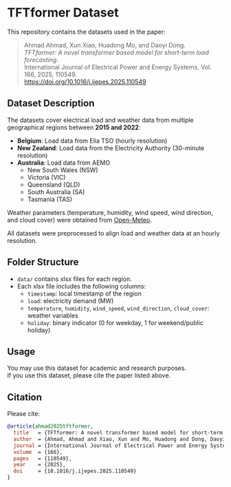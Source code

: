 # TFTformer Dataset

This repository contains the datasets used in the paper:

> Ahmad Ahmad, Xun Xiao, Huadong Mo, and Daoyi Dong.  
> *TFTformer: A novel transformer based model for short-term load forecasting*.  
> International Journal of Electrical Power and Energy Systems, Vol. 166, 2025, 110549.  
> https://doi.org/10.1016/j.ijepes.2025.110549

## Dataset Description

The datasets cover electrical load and weather data from multiple geographical regions between **2015 and 2022**:

- **Belgium**: Load data from Elia TSO (hourly resolution)  
- **New Zealand**: Load data from the Electricity Authority (30-minute resolution)  
- **Australia**: Load data from AEMO  
  - New South Wales (NSW)  
  - Victoria (VIC)  
  - Queensland (QLD)  
  - South Australia (SA)  
  - Tasmania (TAS)  

Weather parameters (temperature, humidity, wind speed, wind direction, and cloud cover) were obtained from [Open-Meteo](https://open-meteo.com/).

All datasets were preprocessed to align load and weather data at an hourly resolution.

## Folder Structure

- `data/` contains xlsx files for each region.  
- Each xlsx file includes the following columns:
  - `timestamp`: local timestamp of the region 
  - `load`: electricity demand (MW)  
  - `temperature`, `humidity`, `wind_speed`, `wind_direction`, `cloud_cover`: weather variables  
  - `holiday`: binary indicator (0 for weekday, 1 for weekend/public holiday)  

## Usage

You may use this dataset for academic and research purposes.  
If you use this dataset, please cite the paper listed above.

## Citation

Please cite:

```bibtex
@article{ahmad2025tftformer,
  title   = {TFTformer: A novel transformer based model for short-term load forecasting},
  author  = {Ahmad, Ahmad and Xiao, Xun and Mo, Huadong and Dong, Daoyi},
  journal = {International Journal of Electrical Power and Energy Systems},
  volume  = {166},
  pages   = {110549},
  year    = {2025},
  doi     = {10.1016/j.ijepes.2025.110549}
}
